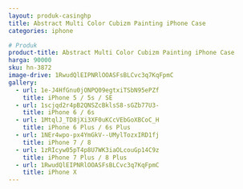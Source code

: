 ```yaml
---
layout: produk-casinghp
title: Abstract Multi Color Cubizm Painting iPhone Case
categories: iphone

# Produk
product-title: Abstract Multi Color Cubizm Painting iPhone Case
harga: 90000
sku: hn-3872
image-drive: 1RwudQlEIPNRlOOASFsBLCvc3q7KqFpmC
gallery:
  - url: 1e-J4HfGnu0jONPQ09egtxiTSbN95ePZf
    title: iPhone 5 / 5s / SE
  - url: 1scjqd2r4pB2QNSZcBklsS8-sGZb77U3-
    title: iPhone 6 / 6s
  - url: 1MtqlJ_TD8jXi3XF0uKCcVEbGoXBCoC_H
    title: iPhone 6 Plus / 6s Plus
  - url: 1NEr4wpo-px4YmGkV--UMylTozxIRD1fj
    title: iPhone 7 / 8
  - url: 1zRIcyw05pT4p8U7WK3iaOLcouGp14C9z
    title: iPhone 7 Plus / 8 Plus
  - url: 1RwudQlEIPNRlOOASFsBLCvc3q7KqFpmC
    title: iPhone X
---
```

